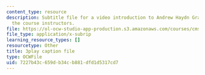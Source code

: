 ```yaml
---
content_type: resource
description: Subtitle file for a video introduction to Andrew Haydn Grant, one of
  the course instructors.
file: https://ol-ocw-studio-app-production.s3.amazonaws.com/courses/cms-611j-creating-video-games-fall-2014/7227b43c659db34cb881dfd1d5317cd7_8TPJUR378f0.srt
file_type: application/x-subrip
learning_resource_types: []
resourcetype: Other
title: 3play caption file
type: OCWFile
uid: 7227b43c-659d-b34c-b881-dfd1d5317cd7
---
```

